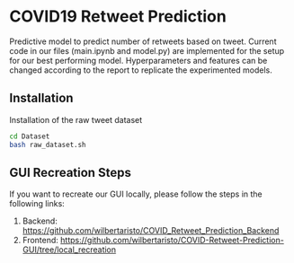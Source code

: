 # COVID19 Retweet Prediction
Predictive model to predict number of retweets based on tweet.
Current code in our files (main.ipynb and model.py) are implemented for the setup for our best performing model.
Hyperparameters and features can be changed according to the report to replicate the experimented models.

## Installation
Installation of the raw tweet dataset
```bash
cd Dataset
bash raw_dataset.sh
```

## GUI Recreation Steps
If you want to recreate our GUI locally, please follow the steps in the following links:

1. Backend: https://github.com/wilbertaristo/COVID_Retweet_Prediction_Backend
2. Frontend: https://github.com/wilbertaristo/COVID-Retweet-Prediction-GUI/tree/local_recreation
